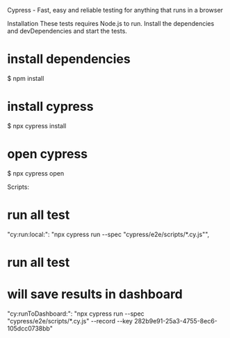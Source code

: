Cypress - Fast, easy and reliable testing for anything that runs in a browser


Installation
These tests requires Node.js to run.
Install the dependencies and devDependencies and start the tests.

# install dependencies
$ npm install
# install cypress
$ npx cypress install
# open cypress
$ npx cypress open


Scripts:
# run all test
"cy:run:local:": "npx cypress run --spec \"cypress/e2e/scripts/*.cy.js\"",
# run all test
# will save results in dashboard
"cy:runToDashboard:": "npx cypress run --spec \"cypress/e2e/scripts/*.cy.js\" --record --key 282b9e91-25a3-4755-8ec6-105dcc0738bb"
